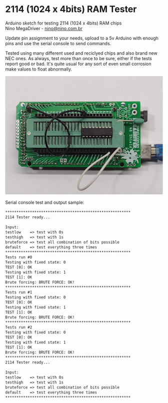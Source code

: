 # 2114 (1024 x 4bits) RAM Tester
Arduino sketch for testing 2114 (1024 x 4bits) RAM chips  
Nino MegaDriver - nino@nino.com.br  
  
Update pin assignment to your needs, upload to a 5v Arduino with enough pins and use the serial console to send commands.  
  
Tested using many different used and reciclyed chips and also brand new NEC ones. As always, test more than once to be sure, either if the tests report good or bad. It's quite usual for any sort of even small corrosion make values to float abnormally.  
  
![Picture of 2114 chip being tested](https://raw.githubusercontent.com/ninomegadriver/2114Tester/main/2114Tester.jpg)  
  
Serial console test and output sample:
```
********************************************************
2114 Tester ready...                                    
                                                        
Input:                                                  
testlow    => test with 0s                              
testhigh   => test with 1s                              
bruteforce => test all combination of bits possible     
default    => test everything three times               
********************************************************
Tests run #0
Testing with fixed state: 0
TEST [0]: OK
Testing with fixed state: 1
TEST [1]: OK
Brute forcing: BRUTE FORCE: OK!
********************************************************
Tests run #1
Testing with fixed state: 0
TEST [0]: OK
Testing with fixed state: 1
TEST [1]: OK
Brute forcing: BRUTE FORCE: OK!
********************************************************
Tests run #2
Testing with fixed state: 0
TEST [0]: OK
Testing with fixed state: 1
TEST [1]: OK
Brute forcing: BRUTE FORCE: OK!
********************************************************
2114 Tester ready...                                    
                                                        
Input:                                                  
testlow    => test with 0s                              
testhigh   => test with 1s                              
bruteforce => test all combination of bits possible     
default    => test everything three times               
********************************************************
```


